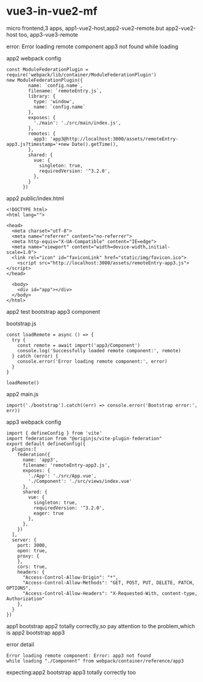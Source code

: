 # vue3-in-vue2-mf
micro frontend,3 apps, app1-vue2-host,app2-vue2-remote.but app2-vue2-host too, app3-vue3-remote

error: Error loading remote component  app3 not found while loading

app2 webpack config
```
const ModuleFederationPlugin = require('webpack/lib/container/ModuleFederationPlugin')
new ModuleFederationPlugin({
        name: `config.name`,
        filename: `remoteEntry.js`,
        library: {
          type: 'window',
          name: `config.name`
        },
        exposes: {
          './main': './src/main/index.js',
        },
        remotes: {
          app3: 'app3@http://localhost:3000/assets/remoteEntry-app3.js?timestamp='+new Date().getTime(),
        },
        shared: {
          vue: {
            singleton: true,
            requiredVersion: '^3.2.0',
          },
        }
      })
```

app2 public/index.html
```
<!DOCTYPE html>
<html lang="">

<head>
  <meta charset="utf-8">
  <meta name="referrer" content="no-referrer">
  <meta http-equiv="X-UA-Compatible" content="IE=edge">
  <meta name="viewport" content="width=device-width,initial-scale=1.0">
  <link rel="icon" id="faviconLink" href="static/img/favicon.ico">
    <script src="http://localhost:3000/assets/remoteEntry-app3.js"></script>
</head>

  <body>
    <div id="app"></div>
  </body>
</html>

```
app2 test bootstrap app3 component

bootstrap.js
```
const loadRemote = async () => {
  try {
    const remote = await import('app3/Component')
    console.log('Successfully loaded remote component:', remote)
  } catch (error) {
    console.error('Error loading remote component:', error)
  }
}

loadRemote()
```
app2 main.js

```
import('./bootstrap').catch((err) => console.error('Bootstrap error:', err))
```



app3 webpack config
```
import { defineConfig } from 'vite'
import federation from "@originjs/vite-plugin-federation"
export default defineConfig({
  plugins:[
    federation({
      name: 'app3',
      filename: 'remoteEntry-app3.js',
      exposes: {
        './App': './src/App.vue',
        './Component': './src/views/index.vue'
      },
      shared: {
        vue: {
          singleton: true, 
          requiredVersion: '^3.2.0',
          eager: true
        },  
      },
    })
  ],
  server: {
    port: 3000,
    open: true,
    proxy: {
    },
    cors: true,
    headers: {
      "Access-Control-Allow-Origin": "*",
      "Access-Control-Allow-Methods": "GET, POST, PUT, DELETE, PATCH, OPTIONS",
      "Access-Control-Allow-Headers": "X-Requested-With, content-type, Authorization"
    },
  }
})
```
app1 bootstrap app2 totally correctly,so pay attention to the problem,which is app2 bootstrap app3

error detail
```
Error loading remote component: Error: app3 not found
while loading "./Component" from webpack/container/reference/app3
```



expecting:app2 bootstrap app3 totally correctly too
